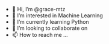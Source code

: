 - 👋 Hi, I’m @grace-mtz
- 👀 I’m interested in Machine Learning
- 🌱 I’m currently learning Python
- 💞️ I’m looking to collaborate on 
- 📫 How to reach me ...

<!---
grace-mtz/grace-mtz is a ✨ special ✨ repository because its `README.md` (this file) appears on your GitHub profile.
You can click the Preview link to take a look at your changes.
--->
